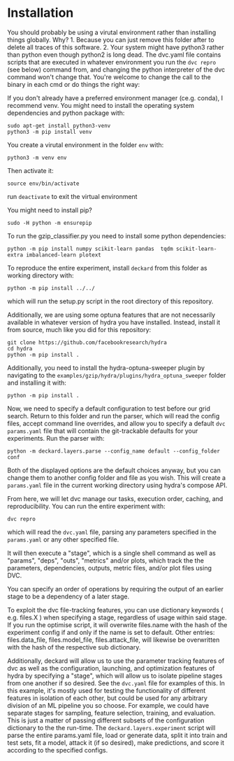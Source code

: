 

# Installation
You should probably be using a virutal environment rather than installing things globally. Why? 1. Because you can just remove this folder after to delete all traces of this software. 2. Your system might have python3 rather than python even though python2 is long dead. The dvc.yaml file contains scripts that are executed in whatever environment you run the `dvc repro` (see below) command from, and changing the python interpreter of the dvc command won't change that. You're welcome to change the call to the binary in each cmd or do things the right way:


If you don't already have a preferred environment manager (ce.g. conda), I recommend venv. You might need to install the operating system dependencies and python package with:
```
sudo apt-get install python3-venv
python3 -m pip install venv
```
You create a virutal environment in the folder `env` with:
```
python3 -m venv env
```
Then activate it:
```
source env/bin/activate
```
run `deactivate` to exit the virtual environment

You might need to install pip? 
```
sudo -H python -m ensurepip
```
To run the gzip_classifier.py you need to install some python dependencies:

```
python -m pip install numpy scikit-learn pandas  tqdm scikit-learn-extra imbalanced-learn plotext 
```

To reproduce the entire experiment, install `deckard` from this folder as working directory with:

```
python -m pip install ../../
```
which will run the setup.py script in the root directory of this repository.

Additionally, we are using some optuna features that are not necessarily available in whatever version of hydra you have installed. Instead, install it from source, much like you did for this repository:

```
git clone https://github.com/facebookresearch/hydra
cd hydra 
python -m pip install . 
```
Additionally, you need to install the hydra-optuna-sweeper plugin by navigating to the `examples/gzip/hydra/plugins/hydra_optuna_sweeper` folder and installing it with:
```
python -m pip install .
```

Now, we need to specify a default configuration to test before our grid search. Return to this folder and run the parser, which will read the config files, accept command line overrides, and allow you to specify a default `dvc` `params.yaml` file that will contain the git-trackable defaults for your experiments. Run the parser with:
```
python -m deckard.layers.parse --config_name default --config_folder conf
```
Both of the displayed options are the default choices anyway, but you can change them to another config folder and file as you wish. This will create a `params.yaml` file in the current working directory using hydra's compose API. 

From here, we will let dvc manage our tasks, execution order, caching, and reproducibility. You can run the entire experiment with:

```
dvc repro
```
which will read the `dvc.yaml` file, parsing any parameters specified in the `params.yaml` or any other specified file. 

It will then execute a "stage", which is a single shell command as well as "params", "deps", "outs", "metrics" and/or plots, which track the the parameters, dependencies, outputs, metric files, and/or plot files using DVC.

 You can specify an order of operations by requiring the output of an earlier stage to be a dependency of a later stage. 
 
To exploit the dvc file-tracking features, you can use dictionary keywords ( e.g. files.X ) when specifying a stage, regardless of usage within said stage. If you run the optimise script, it will overwrite files.name with the hash of the experiment config if and only if the name is set to default. Other entries: files.data_file, files.model_file, files.attack_file, will likewise be overwritten with the hash of the respective sub dictionary.
 
 Additionally, deckard will allow us to use the parameter tracking features of dvc as well as the configuration, launching, and optimization features of hydra by specifying a "stage", which will allow us to isolate pipeline stages from one another if so desired. See the `dvc.yaml` file for examples of this. In this example, it's mostly used for testing the functionality of different features in isolation of each other, but could be used for any arbitrary division of an ML pipeline you so choose. For example, we could have separate stages for sampling, feature selection, training, and evaluation. This is just a matter of passing different subsets of the configuration dictionary to the the run-time. The `deckard.layers.experiment` script will parse the entire params.yaml file, load or generate data, split it into train and test sets, fit a model, attack it (if so desired), make predictions, and score it according to the specified configs. 
